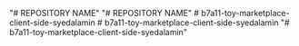 "# REPOSITORY NAME" 
"# REPOSITORY NAME" 
#   b 7 a 1 1 - t o y - m a r k e t p l a c e - c l i e n t - s i d e - s y e d a l a m i n  
 #   b 7 a 1 1 - t o y - m a r k e t p l a c e - c l i e n t - s i d e - s y e d a l a m i n  
 "# b7a11-toy-marketplace-client-side-syedalamin" 
